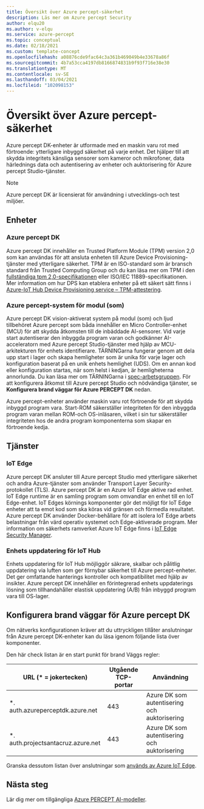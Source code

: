 ```yaml
---
title: Översikt över Azure percept-säkerhet
description: Läs mer om Azure percept Security
author: elqu20
ms.author: v-elqu
ms.service: azure-percept
ms.topic: conceptual
ms.date: 02/18/2021
ms.custom: template-concept
ms.openlocfilehash: a08876cde9fac64c3a361b469049b4e33678a86f
ms.sourcegitcommit: 4b7a53cca4197db8166874831b9f93f716e38e30
ms.translationtype: MT
ms.contentlocale: sv-SE
ms.lasthandoff: 03/04/2021
ms.locfileid: "102098153"
---
```

# <a name="azure-percept-security-overview"></a>Översikt över Azure percept-säkerhet

Azure percept DK-enheter är utformade med en maskin varu rot med förtroende: ytterligare inbyggd säkerhet på varje enhet. Det hjälper till att skydda integritets känsliga sensorer som kameror och mikrofoner, data härlednings data och autentisering av enheter och auktorisering för Azure percept Studio-tjänster.

> [!NOTE]
> Azure percept DK är licensierat för användning i utvecklings-och test miljöer.

## <a name="devices"></a>Enheter

### <a name="azure-percept-dk"></a>Azure percept DK

Azure percept DK innehåller en Trusted Platform Module (TPM) version 2,0 som kan användas för att ansluta enheten till Azure Device Provisioning-tjänster med ytterligare säkerhet. TPM är en ISO-standard som är bransch standard från Trusted Computing Group och du kan läsa mer om TPM i den [fullständiga tpm 2,0-specifikationen](https://trustedcomputinggroup.org/resource/tpm-library-specification/) eller ISO/IEC 11889-specifikationen. Mer information om hur DPS kan etablera enheter på ett säkert sätt finns i [Azure-IoT Hub Device Provisioning service – TPM-attestering](https://docs.microsoft.com/azure/iot-dps/concepts-tpm-attestation).

### <a name="azure-percept-system-on-module-som"></a>Azure percept-system för modul (som)

Azure percept DK vision-aktiverat system på modul (som) och ljud tillbehöret Azure percept som båda innehåller en Micro Controller-enhet (MCU) för att skydda åtkomsten till de inbäddade AI-sensorer. Vid varje start autentiserar den inbyggda program varan och godkänner AI-acceleratorn med Azure percept Studio-tjänster med hjälp av MCU-arkitekturen för enhets identifierare. TÄRNINGarna fungerar genom att dela upp start i lager och skapa hemligheter som är unika för varje lager och konfiguration baserat på en unik enhets hemlighet (UDS). Om en annan kod eller konfiguration startas, när som helst i kedjan, är hemligheterna annorlunda. Du kan läsa mer om TÄRNINGarna i [spec-arbetsgruppen](https://trustedcomputinggroup.org/work-groups/dice-architectures/). För att konfigurera åtkomst till Azure percept Studio och nödvändiga tjänster, se **Konfigurera brand väggar för Azure PERCEPT DK** nedan.

Azure percept-enheter använder maskin varu rot förtroende för att skydda inbyggd program vara. Start-ROM säkerställer integriteten för den inbyggda program varan mellan ROM-och OS-inläsaren, vilket i sin tur säkerställer integriteten hos de andra program komponenterna som skapar en förtroende kedja.

## <a name="services"></a>Tjänster

### <a name="iot-edge"></a>IoT Edge

Azure percept DK ansluter till Azure percept Studio med ytterligare säkerhet och andra Azure-tjänster som använder Transport Layer Security-protokollet (TLS). Azure percept DK är en Azure IoT Edge aktive rad enhet. IoT Edge runtime är en samling program som omvandlar en enhet till en IoT Edge-enhet. IoT Edges körnings komponenter gör det möjligt för IoT Edge enheter att ta emot kod som ska köras vid gränsen och förmedla resultatet. Azure percept DK använder Docker-behållare för att isolera IoT Edge arbets belastningar från värd operativ systemet och Edge-aktiverade program. Mer information om säkerhets ramverket Azure IoT Edge finns i [IoT Edge Security Manager](https://docs.microsoft.com/azure/iot-edge/iot-edge-security-manager?view=iotedge-2018-06).

### <a name="device-update-for-iot-hub"></a>Enhets uppdatering för IoT Hub

Enhets uppdatering för IoT Hub möjliggör säkrare, skalbar och pålitlig uppdatering via luften som ger förnybar säkerhet till Azure percept-enheter. Det ger omfattande hanterings kontroller och kompatibilitet med hjälp av insikter. Azure percept DK innehåller en förintegrerad enhets uppdaterings lösning som tillhandahåller elastisk uppdatering (A/B) från inbyggd program vara till OS-lager.

<!---I think the below topics need to be somewhere else, (i.e. not on the main page)
--->

## <a name="configuring-firewalls-for-azure-percept-dk"></a>Konfigurera brand väggar för Azure percept DK

Om nätverks konfigurationen kräver att du uttryckligen tillåter anslutningar från Azure percept DK-enheter kan du läsa igenom följande lista över komponenter.

Den här check listan är en start punkt för brand Väggs regler:

|URL (* = jokertecken) |Utgående TCP-portar|    Användning|
|-------------------|------------------|---------|
|*. auth.azureperceptdk.azure.net|   443|    Azure DK som autentisering och auktorisering|
|*. auth.projectsantacruz.azure.net| 443|    Azure DK som autentisering och auktorisering|

Granska dessutom listan över anslutningar som [används av Azure IoT Edge](https://docs.microsoft.com/azure/iot-edge/production-checklist?view=iotedge-2018-06#allow-connections-from-iot-edge-devices).

<!---
## Additional Recommendations for Deployment to Production

Azure Percept DK offers a great variety of security capabilities out of the box. In addition to those powerful security features included in the current release, Microsoft also suggests the following guidelines when considering production deployments:

- Strong physical protection of the device itself
- Ensuring data at rest encryption is enabled
- Continuously monitoring the device posture and quickly responding to alerts
- Limiting the number of administrators who have access to the device
--->


## <a name="next-steps"></a>Nästa steg

Lär dig mer om tillgängliga [Azure PERCEPT AI-modeller](./overview-ai-models.md).
